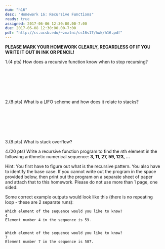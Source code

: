 ```yaml
---
num: "h16"
desc: "Homework 16: Recursive Functions"
ready: true
assigned: 2017-06-06 12:30:00.00-7:00
due: 2017-06-08 12:30:00.00-7:00
pdf: "http://cs.ucsb.edu/~zmatni/cs16s17/hwk/h16.pdf"
---
```

<b>PLEASE MARK YOUR HOMEWORK CLEARLY, REGARDLESS OF IF YOU WRITE IT OUT IN INK OR PENCIL!</b>

<div markdown="1">

1.(4 pts) How does a recursive function know when to stop recursing?
<div style="margin-bottom:8em"></div>

2.(8 pts) What is a LIFO scheme and how does it relate to stacks?
<div style="margin-bottom:8em"></div>

3.(8 pts) What is stack overflow?

4.(20 pts) Write a recursive function program to find the *n*th element in the following arithmetic numerical sequence: **3, 11, 27, 59, 123, ...**

Hint: You first have to figure out what is the recursive pattern. You also have to identify the base case. If you cannot write out the program in the space provided below, then print out the program on a separate sheet of paper and attach that to this homework. Please do not use more than 1 page, one sided.

Some correct example outputs would look like this (there is no repeating loop - these are 2 separate runs):

```
Which element of the sequence would you like to know?
4
Element number 4 in the sequence is 59.


Which element of the sequence would you like to know?
7
Element number 7 in the sequence is 507.
```

</div>
